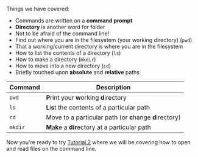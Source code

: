Things we have covered:


* Commands are written on a **command prompt**
* **Directory** is another word for folder
* Not to be afraid of the command line!
* Find out where you are in the filesystem (your working directory) (`pwd`)
* That a working/current directory is where you are in the filesystem
* How to list the contents of a directory (`ls`)
* How to make a directory (`mkdir`)
* How to move into a new directory (`cd`)
* Briefly touched upon **absolute** and **relative** paths


|Command|Description|
|-------|----------|
|`pwd`| **P**rint your **w**orking **d**irectory|
|`ls`| **L**i**s**t the contents of a particular path|
|`cd`| Move to a particular path (or **c**hange **d**irectory)|
|`mkdir`| **M**a**k**e a **dir**ectory at a particular path|


Now you're ready to try 
[Tutorial 2](https://www.katacoda.com/amblina/scenarios/tutorial2) where we 
will be covering how to open and read files on the command line.